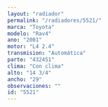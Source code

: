```yaml
---
layout: "radiador"
permalink: "/radiadores/5521/"
marca: "Toyota"
modelo: "Rav4"
ano: "2001"
motor: "L4 2.4"
transmision: "Automática"
parte: "432451"
clima: "Con clima"
alto: "14 3/4"
ancho: "29"
observaciones: ""
id: "5521"
---
```


